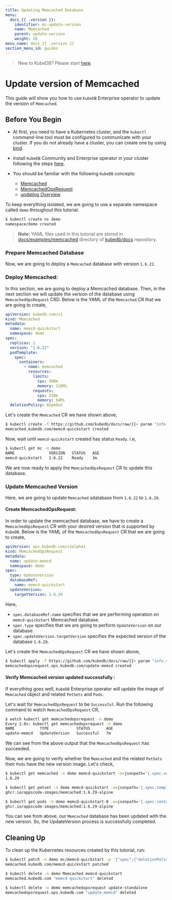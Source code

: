 ```yaml
---
title: Updating Memcached Database
menu:
  docs_{{ .version }}:
    identifier: mc-update-version
    name: Memcached
    parent: update-version
    weight: 20
menu_name: docs_{{ .version }}
section_menu_id: guides
---
```


> New to KubeDB? Please start [here](/docs/README.md).

# Update version of Memcached

This guide will show you how to use `KubeDB` Enterprise operator to update the version of `Memcached`.

## Before You Begin

- At first, you need to have a Kubernetes cluster, and the `kubectl` command-line tool must be configured to communicate with your cluster. If you do not already have a cluster, you can create one by using [kind](https://kind.sigs.k8s.io/docs/user/quick-start/).

- Install `KubeDB` Community and Enterprise operator in your cluster following the steps [here](/docs/setup/README.md).

- You should be familiar with the following `KubeDB` concepts:
  - [Memcached](/docs/guides/memcached/concepts/memcached.md)
  - [MemcachedOpsRequest](/docs/guides/memcached/concepts/memcached-opsrequest.md)
  - [updating Overview](/docs/guides/memcached/update-version/overview.md)

To keep everything isolated, we are going to use a separate namespace called `demo` throughout this tutorial.

```bash
$ kubectl create ns demo
namespace/demo created
```

> **Note:** YAML files used in this tutorial are stored in [docs/examples/memcached](/docs/examples/memcached) directory of [kubedb/docs](https://github.com/kube/docs) repository.

### Prepare Memcached Database

Now, we are going to deploy a `Memcached` database with version `1.6.22`.

### Deploy Memcached:

In this section, we are going to deploy a Memcached database. Then, in the next section we will update the version of the database using `MemcachedOpsRequest` CRD. Below is the YAML of the `Memcached` CR that we are going to create,

```yaml
apiVersion: kubedb.com/v1
kind: Memcached
metadata:
  name: memcd-quickstart
  namespace: demo
spec:
  replicas: 1
  version: "1.6.22"
  podTemplate:
    spec:
      containers:
        - name: memcached
          resources:
            limits:
              cpu: 500m
              memory: 128Mi
            requests:
              cpu: 250m
              memory: 64Mi
  deletionPolicy: WipeOut

```

Let's create the `Memcached` CR we have shown above,

```bash
$ kubectl create -f https://github.com/kubedb/docs/raw/{{< param "info.version" >}}/docs/examples/memcached/update-version/memcached.yaml
memcached.kubedb.com/memcd-quickstart created
```

Now, wait until `memcd-quickstart` created has status `Ready`. i.e,

```bash
$ kubectl get mc -n demo
NAME               VERSION   STATUS   AGE
memcd-quickstart   1.6.22    Ready    3m
```

We are now ready to apply the `MemcachedOpsRequest` CR to update this database.

### Update Memcached Version

Here, we are going to update `Memcached` sdatabase from `1.6.22` to `1.6.29`.

#### Create MemcachedOpsRequest:

In order to update the memcached database, we have to create a `MemcachedOpsRequest` CR with your desired version that is supported by `KubeDB`. Below is the YAML of the `MemcachedOpsRequest` CR that we are going to create,

```yaml
apiVersion: ops.kubedb.com/v1alpha1
kind: MemcachedOpsRequest
metadata:
  name: update-memcd
  namespace: demo
spec:
  type: UpdateVersion
  databaseRef:
    name: memcd-quickstart
  updateVersion:
    targetVersion: 1.6.29
```

Here,

- `spec.databaseRef.name` specifies that we are performing operation on `memcd-quickstart` Memcached database.
- `spec.type` specifies that we are going to perform `UpdateVersion` on our database.
- `spec.updateVersion.targetVersion` specifies the expected version of the database `1.6.29`.

Let's create the `MemcachedOpsRequest` CR we have shown above,

```bash
$ kubectl apply -f https://github.com/kubedb/docs/raw/{{< param "info.version" >}}/docs/examples/memcached/update-version/opsrequest-version-update.yaml
memcachedopsrequest.ops.kubedb.com/update-memcd created
```

#### Verify Memcached version updated successfully :

If everything goes well, `KubeDB` Enterprise operator will update the image of `Memcached` object and related `PetSets` and `Pods`.

Let's wait for `MemcachedOpsRequest` to be `Successful`.  Run the following command to watch `MemcachedOpsRequest` CR,

```bash
$ watch kubectl get memcachedopsrequest -n demo
Every 2.0s: kubectl get memcachedopsrequest -n demo
NAME           TYPE            STATUS       AGE
update-memcd   UpdateVersion   Successful   7m
```

We can see from the above output that the `MemcachedOpsRequest` has succeeded.

Now, we are going to verify whether the `Memcached` and the related `PetSets` their `Pods` have the new version image. Let's check,

```bash
$ kubectl get memcached -n demo memcd-quickstart -o=jsonpath='{.spec.version}{"\n"}'
1.6.29

$ kubectl get petset -n demo memcd-quickstart -o=jsonpath='{.spec.template.spec.containers[0].image}{"\n"}'
ghcr.io/appscode-images/memcached:1.6.29-alpine

$ kubectl get pods -n demo memcd-quickstart-0 -o=jsonpath='{.spec.containers[0].image}{"\n"}'
ghcr.io/appscode-images/memcached:1.6.29-alpine
```

You can see from above, our `Memcached` database has been updated with the new version. So, the UpdateVersion process is successfully completed.

## Cleaning Up

To clean up the Kubernetes resources created by this tutorial, run:

```bash
$ kubectl patch -n demo mc/memcd-quickstart -p '{"spec":{"deletionPolicy":"WipeOut"}}' --type="merge"
memcached.kubedb.com/memcd-quickstart patched

$ kubectl delete -n demo Memcached memcd-quickstart
memcached.kubedb.com "memcd-quickstart" deleted

$ kubectl delete -n demo memcachedopsrequest update-standalone
memcachedopsrequest.ops.kubedb.com "update-memcd" deleted
```
